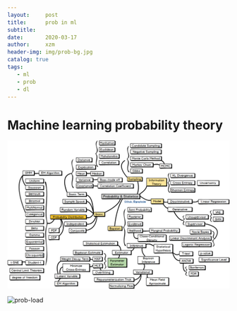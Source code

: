 ```yaml
---
layout:     post
title:      prob in ml 
subtitle:    
date:       2020-03-17
author:     xzm
header-img: img/prob-bg.jpg
catalog: true
tags:
   - ml
   - prob
   - dl
---
```


# Machine learning probability theory

![prob-load](img/prob.jpg)

![prob-load](https://github.com/YAyaXM/YAyaXM.github.io/img/prob.jpg)